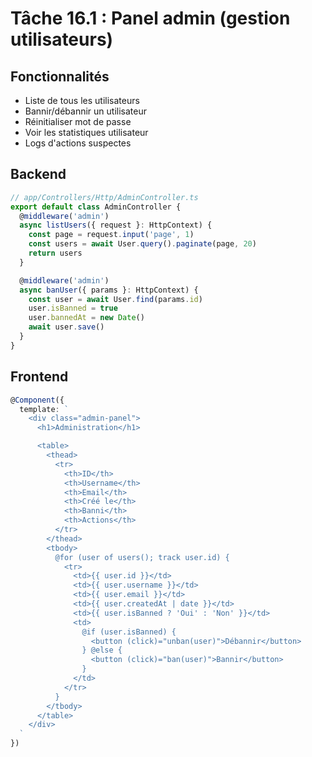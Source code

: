 # Tâche 16.1 : Panel admin (gestion utilisateurs)

## Fonctionnalités
- Liste de tous les utilisateurs
- Bannir/débannir un utilisateur
- Réinitialiser mot de passe
- Voir les statistiques utilisateur
- Logs d'actions suspectes

## Backend
```typescript
// app/Controllers/Http/AdminController.ts
export default class AdminController {
  @middleware('admin')
  async listUsers({ request }: HttpContext) {
    const page = request.input('page', 1)
    const users = await User.query().paginate(page, 20)
    return users
  }

  @middleware('admin')
  async banUser({ params }: HttpContext) {
    const user = await User.find(params.id)
    user.isBanned = true
    user.bannedAt = new Date()
    await user.save()
  }
}
```

## Frontend
```typescript
@Component({
  template: `
    <div class="admin-panel">
      <h1>Administration</h1>

      <table>
        <thead>
          <tr>
            <th>ID</th>
            <th>Username</th>
            <th>Email</th>
            <th>Créé le</th>
            <th>Banni</th>
            <th>Actions</th>
          </tr>
        </thead>
        <tbody>
          @for (user of users(); track user.id) {
            <tr>
              <td>{{ user.id }}</td>
              <td>{{ user.username }}</td>
              <td>{{ user.email }}</td>
              <td>{{ user.createdAt | date }}</td>
              <td>{{ user.isBanned ? 'Oui' : 'Non' }}</td>
              <td>
                @if (user.isBanned) {
                  <button (click)="unban(user)">Débannir</button>
                } @else {
                  <button (click)="ban(user)">Bannir</button>
                }
              </td>
            </tr>
          }
        </tbody>
      </table>
    </div>
  `
})
```
